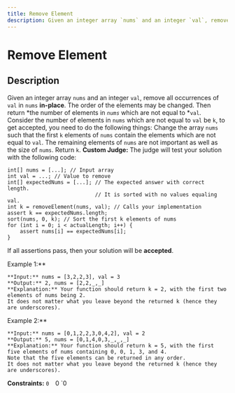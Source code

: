 ```yaml
---
title: Remove Element
description: Given an integer array `nums` and an integer `val`, remove all occurrences of `val` in `nums` **in-p
---
```

# Remove Element
## Description
Given an integer array `nums` and an integer `val`, remove all occurrences of `val` in `nums` **in-place**. The order of the elements may be changed. Then return *the number of elements in *`nums`* which are not equal to *`val`.
Consider the number of elements in `nums` which are not equal to `val` be `k`, to get accepted, you need to do the following things:
	Change the array `nums` such that the first `k` elements of `nums` contain the elements which are not equal to `val`. The remaining elements of `nums` are not important as well as the size of `nums`.
	Return `k`.
**Custom Judge:**
The judge will test your solution with the following code:
```
int[] nums = [...]; // Input array
int val = ...; // Value to remove
int[] expectedNums = [...]; // The expected answer with correct length.
                            // It is sorted with no values equaling val.
int k = removeElement(nums, val); // Calls your implementation
assert k == expectedNums.length;
sort(nums, 0, k); // Sort the first k elements of nums
for (int i = 0; i < actualLength; i++) {
    assert nums[i] == expectedNums[i];
}
```
If all assertions pass, then your solution will be **accepted**.
 
Example 1:**
```
**Input:** nums = [3,2,2,3], val = 3
**Output:** 2, nums = [2,2,_,_]
**Explanation:** Your function should return k = 2, with the first two elements of nums being 2.
It does not matter what you leave beyond the returned k (hence they are underscores).
```
Example 2:**
```
**Input:** nums = [0,1,2,2,3,0,4,2], val = 2
**Output:** 5, nums = [0,1,4,0,3,_,_,_]
**Explanation:** Your function should return k = 5, with the first five elements of nums containing 0, 0, 1, 3, and 4.
Note that the five elements can be returned in any order.
It does not matter what you leave beyond the returned k (hence they are underscores).
```
 
**Constraints:**
	`0 
	`0 
	`0 

